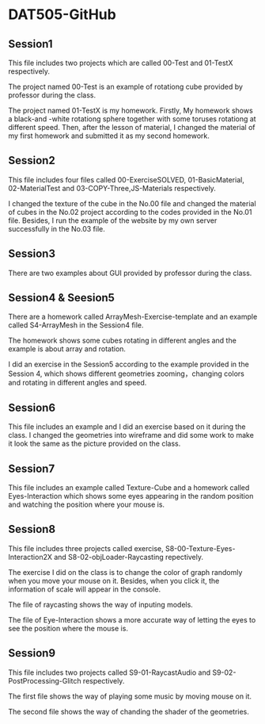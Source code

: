 # DAT505-GitHub

## Session1
This file includes two projects which are called 00-Test and 01-TestX respectively.

The project named 00-Test is an example of rotationg cube provided by professor during the class.

The project named 01-TestX is my homework. Firstly, My homework shows a black-and -white rotationg sphere together with some toruses rotationg at different speed.
Then, after the lesson of material, I changed the material of my first homework and submitted it as my second homework.

## Session2
This file includes four files called 00-ExerciseSOLVED, 01-BasicMaterial, 02-MaterialTest and 03-COPY-Three,JS-Materials respectively.

I changed the texture of the cube in the No.00 file and changed the material of cubes in the No.02 project according to the codes provided in the No.01 file. Besides, I run the example of the website by my own server successfully in the No.03 file.

## Session3
There are two examples about GUI provided by professor during the class.

## Session4 & Seesion5
There are a homework called ArrayMesh-Exercise-template and an example called S4-ArrayMesh in the Session4 file.

The homework shows some cubes rotating in different angles and the example is about array and rotation.

I did an exercise in the Session5 according to the example provided in the Session 4, which shows different geometries zooming，changing colors and rotating in different angles and speed.

## Session6
This file includes an example and I did an exercise based on it during the class. I changed the geometries into wireframe and did some work to make it look the same as the picture provided on the class.

## Session7
This file includes an example called Texture-Cube and a homework called Eyes-Interaction which shows some eyes appearing in the random position and watching the position where your mouse is.

## Session8
This file includes three projects called exercise, S8-00-Texture-Eyes-Interaction2X and S8-02-objLoader-Raycasting repectively.

The exercise I did on the class is to change the color of graph randomly when you move your mouse on it. Besides, when you click it, the information of scale will appear in the console.

The file of raycasting shows the way of inputing models.

The file of Eye-Interaction shows a more accurate way of letting the eyes to see the position where the mouse is.

## Session9
This file includes two projects called S9-01-RaycastAudio and S9-02-PostProcessing-Glitch respectively.

The first file shows the way of playing some music by moving mouse on it.

The second file shows the way of chanding the shader of the geometries.
